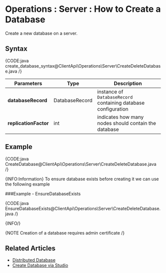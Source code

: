 ﻿# Operations : Server : How to Create a Database

Create a new database on a server.

## Syntax

{CODE:java create_database_syntax@ClientApi\Operations\Server\CreateDeleteDatabase.java /}

| Parameters | Type | Description |
| ------------- | ------------- | ----- |
| **databaseRecord** | DatabaseRecord | instance of `DatabaseRecord` containing database configuration |
| **replicationFactor** | int | indicates how many nodes should contain the database |

## Example

{CODE:java CreateDatabase@ClientApi\Operations\Server\CreateDeleteDatabase.java /}

{INFO:Information}
To ensure database exists before creating it we can use the following example

###Example - EnsureDatabaseExists

{CODE:java EnsureDatabaseExists@ClientApi\Operations\Server\CreateDeleteDatabase.java /}

{INFO/}

{NOTE Creation of a database requires admin certificate /}

## Related Articles
- [Distributed Database](../../../server/clustering/distribution/distributed-database)
- [Create Database via Studio](../../../studio/server/databases/create-new-database/general-flow)
